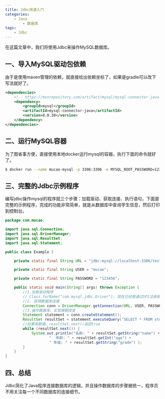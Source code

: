 ```yaml
---
title: Jdbc快速入门
categories:
    - Java
        - 数据库
tags:
    - Jdbc
---
```



在这篇文章中，我们将使用Jdbc来操作MySQL数据库。


## 一、导入MySQL驱动包依赖

由于是使用maven管理的依赖，就直接给出依赖坐标了，如果是gradle可以改下写法就好了。

```xml
<dependencies>
    <!-- https://mvnrepository.com/artifact/mysql/mysql-connector-java -->
    <dependency>
        <groupId>mysql</groupId>
        <artifactId>mysql-connector-java</artifactId>
        <version>8.0.30</version>
    </dependency>
</dependencies>
```

<!-- more -->

## 二、运行MySQL容器

为了图省事方便，直接使用本地docker运行mysql的容器，执行下面的命令就好了。

```bash
$ docker run --name mucao-mysql -p 3306:3306 -e MYSQL_ROOT_PASSWORD=123456 -e MYSQL_USER=mucao -e MYSQL_PASSWORD=1 23456 -e MYSQL_DATABASE=test  -d mysql:oracle
```



## 三、完整的Jdbc示例程序

编写jdbc操作mysql的程序就三个步骤：加载驱动、获取连接、执行语句，下面是完整的示例程序，完成的功能非常简单，就是从数据库中查询学生信息，然后打印到控制台。

```java
package com.mucao;

import java.sql.Connection;
import java.sql.DriverManager;
import java.sql.ResultSet;
import java.sql.Statement;

public class Example {

    private static final String URL = "jdbc:mysql://localhost:3306/test";

    private static final String USER = "mucao";

    private static final String PASSWORD = "123456";

    public static void main(String[] args) throws Exception {
        //1.加载驱动程序
        // Class.forName("com.mysql.jdbc.Driver"); 现在已经是通过SPI注册驱动程序了，不再需要手动注册。
        //2. 获得数据库连接
        Connection conn = DriverManager.getConnection(URL, USER, PASSWORD);
        //3.操作数据库，实现增删改查
        Statement statement = conn.createStatement();
        ResultSet resultSet = statement.executeQuery("SELECT * FROM students");
        //如果有数据，resultSet.next()返回true
        while (resultSet.next()) {
            System.out.println("名称: " + resultSet.getString("name") +
                    "  年龄: " + resultSet.getInt("age") +
                    " 年级: " + resultSet.getString("grade") );
        }
    }
}
```



## 四、总结

Jdbc简化了Java程序连接数据库的逻辑，并且操作数据库的步骤被统一，程序员不用关注每一个不同数据库的连接细节。

